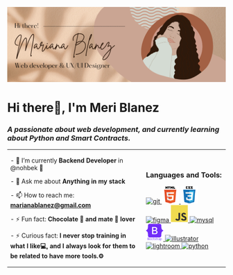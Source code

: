 ![Mariana_Blanez_banner](https://github.com/MeridaBZ/meridabz/blob/39d868fa97d531ba4edb9a773a4f86af45654d74/Mariana%20Blanez.png)

# Hi there👋, I'm Meri Blanez
### _A passionate about web development, and currently learning about Python and Smart Contracts._

 <table >
            <tr>
                <td>
                    <p>- 🌱 I’m currently <b>Backend Developer</b> in @nohbek 💜</p>
                    <p>- 💬 Ask me about <b>Anything in my stack</b></p>
                    <p>- 📫 How to reach me: <b><a href=marianablanez@gmail.com alt=email>marianablanez@gmail.com</a></b></p>
                    <p>- ⚡ Fun fact: <b>Chocolate 🍫 and mate 🧉 lover</b></p>
                    <p>- ⚡  Curious fact: <b>I never stop training in what I like💻, and I always look for them to be related to have more tools.⚙</b></p>
                </td>
                <td>
                 <h3 align="left">Languages and Tools:</h3>
                    <a href="https://git-scm.com/" target="_blank" rel="noreferrer"> <img src="https://www.vectorlogo.zone/logos/git-scm/git-scm-icon.svg" alt="git" width="40" height="40"/> </a><a href="https://www.w3.org/html/" target="_blank" rel="noreferrer"> <img src="https://raw.githubusercontent.com/devicons/devicon/master/icons/html5/html5-original-wordmark.svg" alt="html5" width="40" height="40"/> </a><a href="https://www.w3schools.com/css/" target="_blank" rel="noreferrer"> <img src="https://raw.githubusercontent.com/devicons/devicon/master/icons/css3/css3-original-wordmark.svg" alt="css3" width="40" height="40"/> </a><a href="https://www.figma.com/" target="_blank" rel="noreferrer"> <img src="https://www.vectorlogo.zone/logos/figma/figma-icon.svg" alt="figma" width="40" height="40"/> </a><a href="https://developer.mozilla.org/en-US/docs/Web/JavaScript" target="_blank" rel="noreferrer"> <img src="https://raw.githubusercontent.com/devicons/devicon/master/icons/javascript/javascript-original.svg" alt="javascript" width="40" height="40"/> </a><a href="https://www.mysql.com/" target="_blank" rel="noreferrer"> <img src="https://www.vectorlogo.zone/logos/mysql/mysql-ar21.svg" alt="mysql" width="40" height="40"/></a> </a><a href="https://getbootstrap.com" target="_blank" rel="noreferrer"> <img src="https://raw.githubusercontent.com/devicons/devicon/master/icons/bootstrap/bootstrap-plain-wordmark.svg" alt="bootstrap" width="40" height="40"/> </a><a href="https://www.adobe.com/ar/products/illustrator.html" target="_blank" rel="noreferrer"> <img src="https://www.adobe.com/content/dam/shared/images/product-icons/svg/illustrator.svg" alt="illustrator" width="40" height="40"/> </a><a href="https://www.adobe.com/ar/products/photoshop-lightroom.html" target="_blank" rel="noreferrer"> <img src="https://www.adobe.com/content/dam/cc1/en/genuine/images/AFC/LR_icon.svg" alt="lightroom" width="40" height="40"/> </a><a href="https://www.python.org/" target="_blank" rel="noreferrer"> <img src="https://www.svgrepo.com/show/376344/python.svg" alt="python" width="40" height="40"/>
                   </p>
                </td>
            </tr>
        </table>
